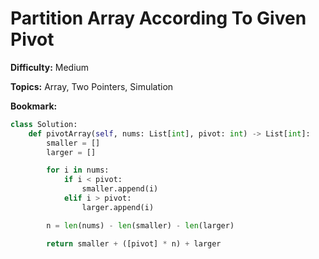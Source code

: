 # Partition Array According To Given Pivot

**Difficulty:** Medium

**Topics:** Array, Two Pointers, Simulation

**Bookmark:**

```python
class Solution:
    def pivotArray(self, nums: List[int], pivot: int) -> List[int]:
        smaller = []
        larger = []

        for i in nums:
            if i < pivot:
                smaller.append(i)
            elif i > pivot:
                larger.append(i)

        n = len(nums) - len(smaller) - len(larger)

        return smaller + ([pivot] * n) + larger
```
